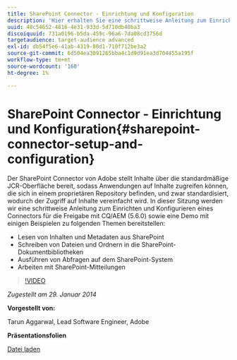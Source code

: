 ```yaml
---
title: SharePoint Connector - Einrichtung und Konfiguration
description: 'Hier erhalten Sie eine schrittweise Anleitung zum Einrichten und Konfigurieren eines Share-Connectors mit CQ/AEM (5.6.0) sowie eine Demo mit einigen Beispielen. Der SharePoint Connector von Adobe stellt Inhalte über die standardmäßige JCR-Oberfläche bereit, sodass Anwendungen auf Inhalte zugreifen können, die sich in einem proprietären Repository befinden, und zwar standardisiert, wodurch der Zugriff auf Inhalte vereinfacht wird. '
uuid: 48c54652-4816-4e31-933d-5d710db40ba3
discoiquuid: 731a0196-b5da-459c-96a6-7da08cd3756d
targetaudience: target-audience advanced
exl-id: db54f5e6-41ab-4319-80d1-710f712be3a2
source-git-commit: 6d504ea3091265bba4c1d9d91ea3d704455a195f
workflow-type: tm+mt
source-wordcount: '160'
ht-degree: 1%

---
```


# SharePoint Connector - Einrichtung und Konfiguration{#sharepoint-connector-setup-and-configuration}

Der SharePoint Connector von Adobe stellt Inhalte über die standardmäßige JCR-Oberfläche bereit, sodass Anwendungen auf Inhalte zugreifen können, die sich in einem proprietären Repository befinden, und zwar standardisiert, wodurch der Zugriff auf Inhalte vereinfacht wird. In dieser Sitzung werden wir eine schrittweise Anleitung zum Einrichten und Konfigurieren eines Connectors für die Freigabe mit CQ/AEM (5.6.0) sowie eine Demo mit einigen Beispielen zu folgenden Themen bereitstellen:

* Lesen von Inhalten und Metadaten aus SharePoint
* Schreiben von Dateien und Ordnern in die SharePoint-Dokumentbibliotheken
* Ausführen von Abfragen auf dem SharePoint-System
* Arbeiten mit SharePoint-Mitteilungen

>[!VIDEO](https://video.tv.adobe.com/v/19525/?quality=9)

*Zugestellt am 29. Januar 2014*

**Vorgestellt von:**

Tarun Aggarwal, Lead Software Engineer, Adobe

**Präsentationsfolien**

[Datei laden](assets/cq-gems-sharepoint-connector.pdf)
<!--
[Get back to the Overview](https://helpx.adobe.com/experience-manager/kt/eseminars/gems/aem-index.html)
-->
